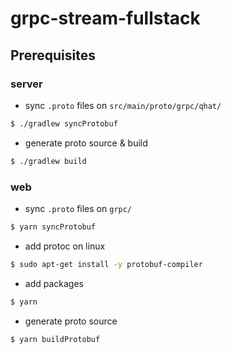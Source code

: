 # grpc-stream-fullstack

## Prerequisites
### server
* sync `.proto` files on `src/main/proto/grpc/qhat/`

```bash
$ ./gradlew syncProtobuf
```

* generate proto source & build

```bash
$ ./gradlew build
```

### web
* sync `.proto` files on `grpc/`

```bash
$ yarn syncProtobuf
```

* add protoc on linux

```bash
$ sudo apt-get install -y protobuf-compiler
```

* add packages

```bash
$ yarn
```

* generate proto source

```bash
$ yarn buildProtobuf
```
